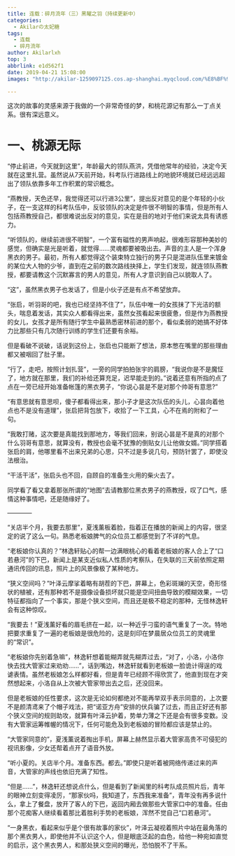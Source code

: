 ```yaml
---
title: 连载：碎月流年（三）黑曜之羽（持续更新中）
categories:
  - Akilarの太妃糖
tags:
  - 连载
  - 碎月流年
author: Akilarlxh
top: 3
abbrlink: e1d562f1
date: 2019-04-21 15:08:00
images: "http://akilar-1259097125.cos.ap-shanghai.myqcloud.com/%E8%BF%9E%E8%BD%BD%EF%BC%9A%E7%A2%8E%E6%9C%88%E6%B5%81%E5%B9%B4%EF%BC%88%E4%B8%89%EF%BC%89%E9%BB%91%E6%9B%9C%E4%B9%8B%E7%BE%BD%EF%BC%88%E6%8C%81%E7%BB%AD%E6%9B%B4%E6%96%B0%E4%B8%AD%EF%BC%89/20190424104241860.png"

---
```



<div class="note default no-icon"><p>这次的故事的灵感来源于我做的一个非常奇怪的梦，和桃花源记有那么一丁点关系。很有深远意义。</p></div>



# 一、桃源无际

<div class="note danger no-icon"><p>“停止前进，今天就到这里”，年龄最大的领队燕洪，凭借他常年的经验，决定今天就在这里扎营。虽然说从7天前开始，科考队行进路线上的地貌环境就已经远远超出了领队依靠多年工作积累的常识概念。

“燕教授，天色还早，我觉得还可以行进3公里”，提出反对意见的是个年轻的小伙子，在一支这样的科考队伍中，反驳领队的决定是件很不明智的事情，但是所有人包括燕教授自己，都很难说出反对的意见，实在是目的地对于他们来说太具有诱惑力。

“听领队的，继续前进很不明智”，一个富有磁性的男声响起，很难形容那种美妙的感觉，但确实是光是听着，就觉得……灵魂都要被吸出去。声音的主人是一个浑身黑衣的男子。最初，所有人都觉得这个装束特立独行的男子只是混进队伍里来镀金的某位大人物的少爷，直到在之前的数次路线抉择上，学生们发现，就连领队燕教授，都要请教这个沉默寡言的男人的意见，所有人才意识到自己以貌取人了。

“这”，虽然黑衣男子也发话了，但是小伙子还是有点不希望放弃。

“张启，听羽哥的吧，我也已经坚持不住了”，队伍中唯一的女孩抹了下光洁的额头，喘息着发话，其实众人都看得出来，虽然女孩看起来很疲惫，但是作为燕教授的女儿，女孩才是所有随行学生中最熟悉密林前进的那个，看似柔弱的她搞不好体力比那些只有几次随行训练的学生们还要有余裕。

但是看破不说破，话说到这份上，张启也只能断了想法，原本憋在嘴里的那些理由都又被咽回了肚子里。

“行了，走吧，按照计划扎营”，一旁的同学拍拍张宇的肩膀，“我说你是不是魔怔了，地方就在那里，我们的补给还算充足，迟早能走到的。”说着还意有所指的点了点在一旁已经开始准备帐篷的黑衣男子，“你说心昙是不是对那个帅哥有意思?”

“有意思就有意思呗，傻子都看得出来，那小子才是这次队伍的头儿，心昙向着他点也不是没有道理”，张启把背包放下，收拾了一下工具，心不在焉的附和了一句。

“我敢打赌，这次要是真能找到那地方，等我们回来，别说心昙是不是真的对那个什么羽哥有意思，就算没有，教授也会毫不犹豫的倒贴女儿让他做女婿。”同学搭着张启的肩，他哪里看不出来兄弟的心思，只不过是多说几句，预防针罢了，即使没法根治。

“干活干活”，张启头也不回，自顾自的准备生火用的柴火去了。

同学看了看又拿着那张所谓的“地图”去请教那位黑衣男子的燕教授，叹了口气，感情这种事情吧，还是随缘好了。

————


“关店半个月，我要去那里”，夏浅薰板着脸，指着正在播放的新闻上的内容，很坚定的说了这么一句。熟悉老板娘脾气的众位员工都感觉到了不详的气息。

“老板娘你认真的？”林逸轩贴心的帮一边满眼桃心的看着老板娘的客人合上了“口若悬河”的下巴，新闻上是某支近似私人性质的考察队，在失联的三天前依照定期通讯传回的讯息，照片上的风景像极了某种地方。

“狭义空间吗？”叶泽云摩挲着略有胡茬的下巴，屏幕上，色彩斑斓的天空，奇形怪状的植被，还有那种若不是摄像设备损坏就只能是空间扭曲导致的模糊效果，一切特征都指向了一个事实，那是个狭义空间，而且还是极不稳定的那种，无怪林逸轩会有这种惊叹。

“我要去！”夏浅薰好看的眉毛挤在一起，以一种近乎刁蛮的语气重复了一次。特地把要求重复了一遍的老板娘是很危险的，这是刻印在梦晨居众位员工的灵魂里的“常识”。

“老板娘你先别着急嘛”，林逸轩想着能糊弄就先糊弄过去，“对了，小洛，小洛你快去找大管家过来劝劝……”，话到嘴边，林逸轩就看到老板娘一脸诡计得逞的戏谑表情。虽然老板娘怎么样都好看，但是青年已经顾不得欣赏了，他直到现在才突然想起来，小洛自从上次被大管家带出去之后，还没回来。

但是老板娘的任性要求，这次是无论如何都绝对不能再举双手表示同意的，上次要不是颜清鸢来了个帽子戏法，把“诺亚方舟”安排的伏兵骗了过去，而且正好还有那个狭义空间的规则助攻，就算有叶泽云护着，势单力薄之下还是会有很多变数。没有大管家运筹帷幄的情况下，任何可能危及到老板娘的冒险都应该是禁止的。

“大管家同意的”，夏浅薰说着掏出手机，屏幕上赫然显示着大管家高贵不可侵犯的视讯影像，少女还帮着点开了语音外放。

“听小夏的。关店半个月。准备东西。都去。”即使只是听着被网络传递过来的声音，大管家的声线也依旧充满了知性。

“但是……”，林逸轩还想说点什么，但是看到了新闻里的科考队成员照片后，青年的眼神立刻变得凌厉，“那家伙吗，我知道了，东西我来准备”，青年没有再多说什么，拿上了餐盘，放开了客人的下巴，返回内厢去做那些大管家口中的准备。任由那个花痴客人继续看着那比着胜利手势的老板娘，浑然不觉自己“口若悬河”。

“一身黑衣，看起来似乎是个很有故事的家伙”，叶泽云凝视着照片中站在最角落的那个黑衣男人，即使他并不认识这个人，但是眼底泛起的血色，给他一种宛如直觉的启示，这个黑衣男人，和那处狭义空间的曝光，恐怕脱不了干系。
</p></div>
